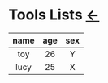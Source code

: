 # Tools Lists [←](../index.md)

| name | age | sex |
|:---:|:---:|:---:|
| toy | 26 | Y |
| lucy | 25 | X |
